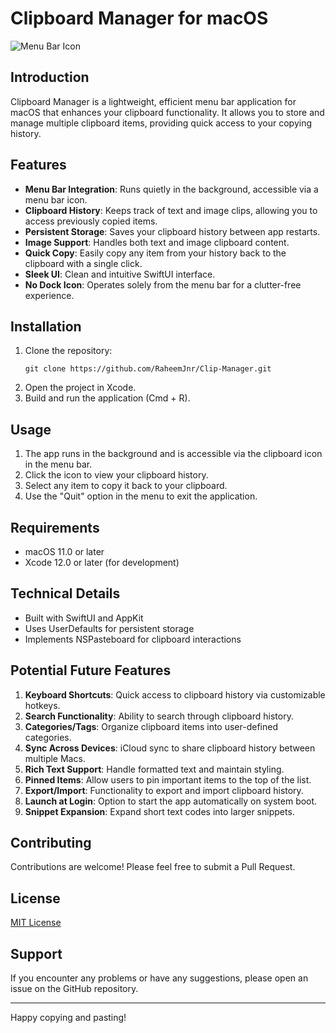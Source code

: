 # Clipboard Manager for macOS

![Menu Bar Icon](screenshot/1023.png)

## Introduction
Clipboard Manager is a lightweight, efficient menu bar application for macOS that enhances your clipboard functionality. It allows you to store and manage multiple clipboard items, providing quick access to your copying history.

## Features
- **Menu Bar Integration**: Runs quietly in the background, accessible via a menu bar icon.
- **Clipboard History**: Keeps track of text and image clips, allowing you to access previously copied items.
- **Persistent Storage**: Saves your clipboard history between app restarts.
- **Image Support**: Handles both text and image clipboard content.
- **Quick Copy**: Easily copy any item from your history back to the clipboard with a single click.
- **Sleek UI**: Clean and intuitive SwiftUI interface.
- **No Dock Icon**: Operates solely from the menu bar for a clutter-free experience.

## Installation
1. Clone the repository:
   ```
   git clone https://github.com/RaheemJnr/Clip-Manager.git
   ```
2. Open the project in Xcode.
3. Build and run the application (Cmd + R).

## Usage
1. The app runs in the background and is accessible via the clipboard icon in the menu bar.
2. Click the icon to view your clipboard history.
3. Select any item to copy it back to your clipboard.
4. Use the "Quit" option in the menu to exit the application.

## Requirements
- macOS 11.0 or later
- Xcode 12.0 or later (for development)

## Technical Details
- Built with SwiftUI and AppKit
- Uses UserDefaults for persistent storage
- Implements NSPasteboard for clipboard interactions

## Potential Future Features
1. **Keyboard Shortcuts**: Quick access to clipboard history via customizable hotkeys.
2. **Search Functionality**: Ability to search through clipboard history.
3. **Categories/Tags**: Organize clipboard items into user-defined categories.
4. **Sync Across Devices**: iCloud sync to share clipboard history between multiple Macs.
5. **Rich Text Support**: Handle formatted text and maintain styling.
6. **Pinned Items**: Allow users to pin important items to the top of the list.
7. **Export/Import**: Functionality to export and import clipboard history.
8. **Launch at Login**: Option to start the app automatically on system boot.
9. **Snippet Expansion**: Expand short text codes into larger snippets.

## Contributing
Contributions are welcome! Please feel free to submit a Pull Request.

## License
[MIT License](LICENSE)

## Support
If you encounter any problems or have any suggestions, please open an issue on the GitHub repository.

---

Happy copying and pasting!
